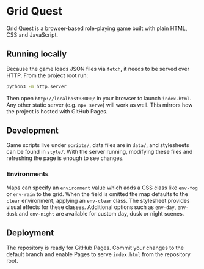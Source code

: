 # Grid Quest

Grid Quest is a browser-based role-playing game built with plain HTML, CSS and JavaScript.

## Running locally

Because the game loads JSON files via `fetch`, it needs to be served over HTTP. From the project root run:

```bash
python3 -m http.server
```

Then open `http://localhost:8000/` in your browser to launch `index.html`. Any other static server (e.g. `npx serve`) will work as well. This mirrors how the project is hosted with GitHub Pages.

## Development

Game scripts live under `scripts/`, data files are in `data/`, and stylesheets can be found in `style/`. With the server running, modifying these files and refreshing the page is enough to see changes.

### Environments

Maps can specify an `environment` value which adds a CSS class like `env-fog` or `env-rain` to the grid. When the field is omitted the map defaults to the `clear` environment, applying an `env-clear` class. The stylesheet provides visual effects for these classes. Additional options such as `env-day`, `env-dusk` and `env-night` are available for custom day, dusk or night scenes.

## Deployment

The repository is ready for GitHub Pages. Commit your changes to the default branch and enable Pages to serve `index.html` from the repository root.

